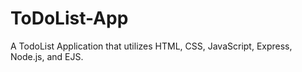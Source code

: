# ToDoList-App

A TodoList Application that utilizes HTML, CSS, JavaScript, Express, Node.js, and EJS.
